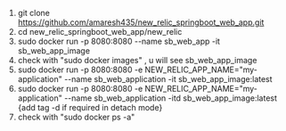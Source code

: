 1. git clone https://github.com/amaresh435/new_relic_springboot_web_app.git
2. cd new_relic_springboot_web_app/new_relic
3. sudo docker run -p 8080:8080 --name sb_web_app -it sb_web_app_image
4. check with "sudo docker images"  , u will see sb_web_app_image
5. sudo docker run -p 8080:8080 -e NEW_RELIC_APP_NAME="my-application" --name sb_web_application -it sb_web_app_image:latest
6. sudo docker run -p 8080:8080 -e NEW_RELIC_APP_NAME="my-application" --name sb_web_application -itd sb_web_app_image:latest   {add tag -d if required in detach mode}
7. check with "sudo docker ps -a"
